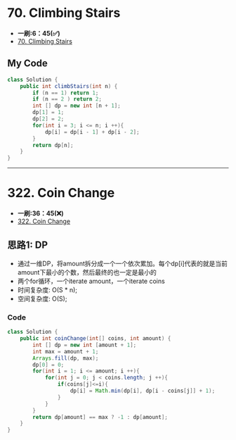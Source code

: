 # 70. Climbing Stairs
* **一刷:6：45(✅)**
* [70. Climbing Stairs](https://leetcode.com/problems/climbing-stairs/description/)

## My Code
```java
class Solution {
    public int climbStairs(int n) {
        if (n == 1) return 1;
        if (n == 2 ) return 2;
        int [] dp = new int [n + 1];
        dp[1] = 1;
        dp[2] = 2;
        for(int i = 3; i <= n; i ++){
            dp[i] = dp[i - 1] + dp[i - 2];
        }
        return dp[n];
    }
}
```
***
# 322. Coin Change
* **一刷:36：45(❌)**
* [322. Coin Change](https://leetcode.com/problems/coin-change/)

## 思路1: DP
* 通过一维DP，将amount拆分成一个一个依次累加。每个dp[i]代表的就是当前amount下最小的个数，然后最终的也一定是最小的
* 两个for循环，一个iterate amount，一个iterate coins
* 时间复杂度: O(S * n);
* 空间复杂度: O(S);
### Code  
```java
class Solution {
    public int coinChange(int[] coins, int amount) {
        int [] dp = new int [amount + 1];
        int max = amount + 1;
        Arrays.fill(dp, max);
        dp[0] = 0;
        for(int i = 1; i <= amount; i ++){
            for(int j = 0; j < coins.length; j ++){
                if(coins[j]<=i){
                    dp[i] = Math.min(dp[i], dp[i - coins[j]] + 1);
                }
            }
        }
        return dp[amount] == max ? -1 : dp[amount];
    }
}
```